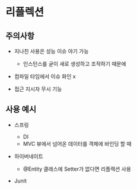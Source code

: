 # 리플렉션
## 주의사항
- 지나친 사용은 성능 이슈 야기 가능 
    - 인스턴스를 굳이 새로 생성하고 조작하기 때문에
    
- 컴파일 타임에서 이슈 화인 x
- 접근 지시자 무시 기능
## 사용 예시
- 스프링
    - DI
    - MVC 뷰에서 넘어온 데이터를 객체에 바인딩 할 때
    
- 하이버네이트
    - @Entity 클래스에 Setter가 없다면 리플렉션 사용
    
- Junit